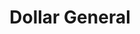 ---
title: "Dollar General"
url: /columbus/dollar-general-cleveland-innis-plaza/
shop: Kramladen
---